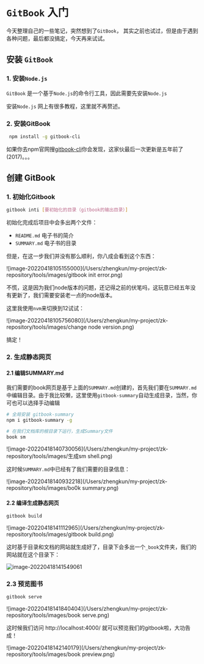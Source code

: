 # `GitBook` 入门

今天整理自己的一些笔记，突然想到了`GitBook`， 其实之前也试过，但是由于遇到各种问题，最后都没搞定，今天再来试试。



## 安装 `GitBook`

### 1. 安装`Node.js`

`GitBook` 是一个基于`Node.js`的命令行工具，因此需要先安装`Node.js`

安装`Node.js` 网上有很多教程，这里就不再赘述。

### 2. 安装GitBook

```sh
 npm install -g gitbook-cli
```

如果你去npm官网搜[gitbook-cli](https://www.npmjs.com/package/gitbook-cli)你会发现，这家伙最后一次更新是五年前了(2017)。。。



## 创建 GitBook

### 1. 初始化Gitbook

```sh
gitbook inti [要初始化的目录（gitbook的输出目录）] 
```

初始化完成后项目中会多出两个文件：

- `README.md` 电子书的简介
- `SUMMARY.md` 电子书的目录

但是，在这一步我们并没有那么顺利，你八成会看到这个东西：

![image-20220418105155000](/Users/zhengkun/my-project/zk-repository/tools/images/gitbook init error.png)

不慌，这是因为我们node版本的问题，还记得之前的伏笔吗，这玩意已经五年没有更新了，我们需要安装老一点的node版本。

这里我使用`nvm`来切换到12试试：

![image-20220418105756080](/Users/zhengkun/my-project/zk-repository/tools/images/change node version.png)

搞定！

### 2. 生成静态网页

#### 2.1 编辑SUMMARY.md	

我们需要的book网页是基于上面的`SUMMARY.md`创建的，首先我们要在`SUMMARY.md`中编辑目录。由于我比较懒，这里使用`gitbook-summary`自动生成目录，当然，你可也可以选择手动编辑

```sh
# 全局安装 gitbook-summary
npm i gitbook-summary -g

# 在我们文档库的根目录下运行，生成Summary文件
book sm
```

![image-20220418140730056](/Users/zhengkun/my-project/zk-repository/tools/images/生成sm shell.png)

这时候`SUMMARY.md`中已经有了我们需要的目录信息：

![image-20220418140932218](/Users/zhengkun/my-project/zk-repository/tools/images/bo0k summary.png)

#### 2.2 编译生成静态网页

```sh
gitbook build
```

![image-20220418141112965](/Users/zhengkun/my-project/zk-repository/tools/images/gitbook build.png)

这时基于目录和文档的网站就生成好了，目录下会多出一个`_book`文件夹，我们的网站就在这个目录下：

![image-20220418141549061](/Users/zhengkun/my-project/zk-repository/tools/images/_book.png)

### 2.3 预览图书

```sh
gitbook serve
```

![image-20220418141840404](/Users/zhengkun/my-project/zk-repository/tools/images/book serve.png)

这时候我们访问 http://localhost:4000/ 就可以预览我们的gitbook啦，大功告成！



![image-20220418142140179](/Users/zhengkun/my-project/zk-repository/tools/images/book preview.png)



